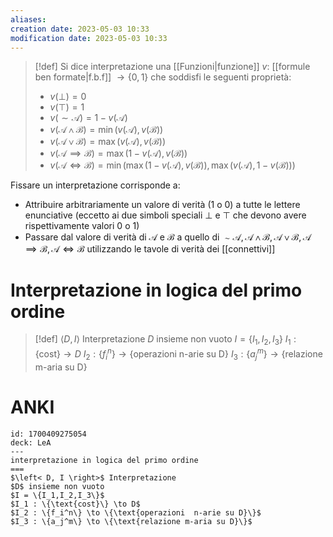 ```yaml
---
aliases: 
creation date: 2023-05-03 10:33
modification date: 2023-05-03 10:33
---
```


>[!def]
>Si dice interpretazione una [[Funzioni|funzione]] $v$: [[formule ben formate|f.b.f]] $\to \{ 0,1 \}$ che soddisfi le seguenti proprietà:
> - $v(\perp) = 0$
> - $v(\top) = 1$
> - $v(\sim \mathcal{A}) = 1 - v(\mathcal{A})$
> - $v(\mathcal{A \land B}) = \min(v(\mathcal{A}),v(\mathcal{B}))$
> - $v(\mathcal{A \lor B}) = \max(v(\mathcal{A}), v(\mathcal{B}))$
> - $v(\mathcal{A \implies B}) = \max(1 - v(\mathcal{A}), v(\mathcal{B}))$
> - $v(\mathcal{A \iff B}) = \min(\max(1 - v(\mathcal{A}), v(\mathcal{B})), \max(v(\mathcal{A}), 1 - v(\mathcal{B})))$

Fissare un interpretazione corrisponde a:
- Attribuire arbitrariamente un valore di verità ($1$ o $0$) a tutte le lettere enunciative (eccetto ai due simboli speciali $\perp$ e $\top$ che devono avere rispettivamente valori $0$ o $1$)
- Passare dal valore di verità di $\mathcal{A}$ e $\mathcal{B}$ a quello di $\sim \mathcal{A}, \mathcal{A \land B}, \mathcal{A \lor B}, \mathcal{ A \implies B}, \mathcal{A \iff B}$ utilizzando le tavole di verità dei [[connettivi]]

# Interpretazione in logica del primo ordine
>[!def]
>$\left< D, I \right>$ Interpretazione
>$D$ insieme non vuoto
>$I = \{I_1,I_2,I_3\}$
>$I_1 : \{\text{cost}\} \to D$
>$I_2 : \{f_i^n\} \to \{\text{operazioni  n-arie su D}\}$
>$I_3 : \{a_j^m\} \to \{\text{relazione m-aria su D}\}$

# ANKI

```anki
id: 1700409275054
deck: LeA
---
interpretazione in logica del primo ordine
===
$\left< D, I \right>$ Interpretazione
$D$ insieme non vuoto
$I = \{I_1,I_2,I_3\}$
$I_1 : \{\text{cost}\} \to D$
$I_2 : \{f_i^n\} \to \{\text{operazioni  n-arie su D}\}$
$I_3 : \{a_j^m\} \to \{\text{relazione m-aria su D}\}$
```
